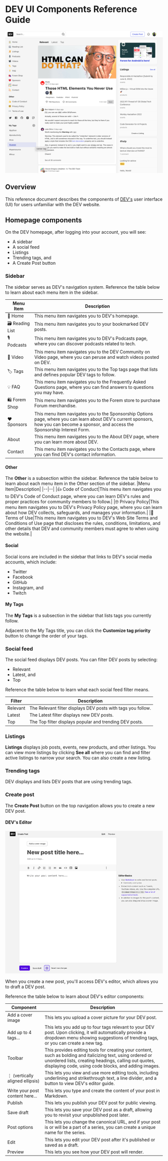 # DEV UI Components Reference Guide

![DEV's homepage](https://github.com/heykayla/technical-writing-portfolio/blob/main/Images/dev-ui-components-reference-guide/dev_UI_components_reference.png)

## Overview

This reference document describes the components of [DEV's](https://dev.to/) user interface (UI) for users unfamiliar with the DEV website.

## Homepage components

On the DEV homepage, after logging into your account, you will see:

- A sidebar
- A social feed
- Listings
- Trending tags, and
- A Create Post button

### Sidebar

The sidebar serves as DEV's navigation system. Reference the table below to learn about each menu item in the sidebar.

| Menu Item      | Description                                                                                                                                                                             |
| -------------- | --------------------------------------------------------------------------------------------------------------------------------------------------------------------------------------- |
| 🏡 Home        | This menu item navigates you to DEV's homepage.                                                                                                                                         |
| 🗃 Reading List | This menu item navigates you to your bookmarked DEV posts.                                                                                                                              |
| 🎙 Podcasts     | This menu item navigates you to DEV's Podcasts page, where you can discover podcasts related to tech.                                                                                   |
| 🎥 Video       | This menu item navigates you to the DEV Community on Video page, where you can peruse and watch videos posted on DEV.                                                                   |
| 🏷 Tags         | This menu item navigates you to the Top tags page that lists and defines popular DEV tags to follow.                                                                                    |
| 💡 FAQ         | This menu item navigates you to the Frequently Asked Questions page, where you can find answers to questions you may have.                                                              |
| 🛍 Forem Shop   | This menu item navigates you to the Forem store to purchase Forum merchandise.                                                                                                          |
| ❤️ Sponsors    | This menu item navigates you to the Sponsorship Options page, where you can learn about DEV's current sponsors, how you can become a sponsor, and access the Sponsorship Interest Form. |
| About          | This menu item navigates you to the About DEV page, where you can learn more about DEV.                                                                                                 |
| Contact        | This menu item navigates you to the Contacts page, where you can find DEV's contact information.                                                                                        |

#### Other

The **Other** is a subsection within the sidebar. Reference the table below to learn about each menu item in the Other section of the sidebar.
|Menu Item|Description|
|--|--|
|👍 Code of Conduct|This menu item navigates you to DEV's Code of Conduct page, where you can learn DEV's rules and proper practices for community members to follow.|
|🤓 Privacy Policy|This menu item navigates you to DEV's Privacy Policy page, where you can learn about how DEV collects, safeguards, and manages your information.|
|👀 Terms of Use|This menu item navigates you to DEV's Web Site Terms and Conditions of Use page that discloses the rules, conditions, limitations, and other details that DEV and community members must agree to when using the website.|

#### Social

Social icons are included in the sidebar that links to DEV's social media accounts, which include:

- Twitter
- Facebook
- GitHub
- Instagram, and
- Twitch

#### My Tags

The **My Tags** is a subsection in the sidebar that lists tags you currently follow.

Adjacent to the My Tags title, you can click the **Customize tag priority** button to change the order of your tags.

### Social feed

The social feed displays DEV posts. You can filter DEV posts by selecting:

- Relevant
- Latest, and
- Top

Reference the table below to learn what each social feed filter means.

| Filter   | Description                                                  |
| -------- | ------------------------------------------------------------ |
| Relevant | The Relevant filter displays DEV posts with tags you follow. |
| Latest   | The Latest filter displays new DEV posts.                    |
| Top      | The Top filter displays popular and trending DEV posts.      |

### Listings

**Listings** displays job posts, events, new products, and other listings. You can view more listings by clicking **See all** where you can find and filter active listings to narrow your search. You can also create a new listing.

### Trending tags

DEV displays and lists DEV posts that are using trending tags.

### Create post

The **Create Post** button on the top navigation allows you to create a new DEV post.

#### DEV's Editor

![DEV's editor tool](https://github.com/heykayla/Technical-Writing-Portfolio/blob/main/Images/dev_UI_components_reference/dev_UI_components_reference2.png)

When you create a new post, you'll access DEV's editor, which allows you to draft a DEV post.

Reference the table below to learn about DEV's editor components:

| Component                       | Description                                                                                                                                                                                                                  |
| ------------------------------- | ---------------------------------------------------------------------------------------------------------------------------------------------------------------------------------------------------------------------------- |
| Add a cover image               | This lets you upload a cover picture for your DEV post.                                                                                                                                                                      |
| Add up to 4 tags...             | This lets you add up to four tags relevant to your DEV post. Upon clicking, it will automatically provide a dropdown menu showing suggestions of trending tags, or you can create a new tag.                                 |
| Toolbar                         | This provides editing tools for creating your content, such as bolding and italicizing text, using ordered or unordered lists, creating headings, calling out quotes, displaying code, using code blocks, and adding images. |
| ⋮ (vertically aligned ellipsis) | This lets you view and use more editing tools, including underlining and strikethrough text, a line divider, and a button to view DEV's editor guide.                                                                        |
| Write your post content here... | This lets you type and create the content of your post in Markdown.                                                                                                                                                          |
| Publish                         | This lets you publish your DEV post for public viewing.                                                                                                                                                                      |
| Save draft                      | This lets you save your DEV post as a draft, allowing you to revisit your unpublished post later.                                                                                                                            |
| Post options                    | This lets you change the canonical URL, and if your post is or will be a part of a series, you can create a unique name for the series.                                                                                      |
| Edit                            | This lets you edit your DEV post after it's published or saved as a draft.                                                                                                                                                   |
| Preview                         | This lets you see how your DEV post will render.                                                                                                                                                                             |
